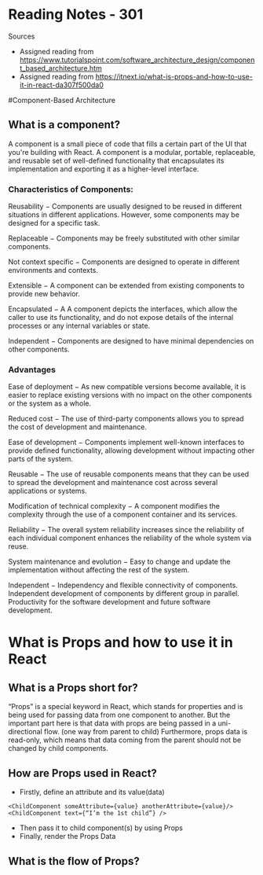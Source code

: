 # Reading Notes - 301

Sources
- Assigned reading from https://www.tutorialspoint.com/software_architecture_design/component_based_architecture.htm
- Assigned reading from https://itnext.io/what-is-props-and-how-to-use-it-in-react-da307f500da0

#Component-Based Architecture

## What is a component?
A component is a small piece of code that fills a certain part of the UI that you're building with React. A component is a modular, portable, replaceable, and reusable set of well-defined functionality that encapsulates its implementation and exporting it as a higher-level interface.

### Characteristics of Components:
Reusability − Components are usually designed to be reused in different situations in different applications. However, some components may be designed for a specific task.

Replaceable − Components may be freely substituted with other similar components.

Not context specific − Components are designed to operate in different environments and contexts.

Extensible − A component can be extended from existing components to provide new behavior.

Encapsulated − A A component depicts the interfaces, which allow the caller to use its functionality, and do not expose details of the internal processes or any internal variables or state.

Independent − Components are designed to have minimal dependencies on other components.

### Advantages
Ease of deployment − As new compatible versions become available, it is easier to replace existing versions with no impact on the other components or the system as a whole.

Reduced cost − The use of third-party components allows you to spread the cost of development and maintenance.

Ease of development − Components implement well-known interfaces to provide defined functionality, allowing development without impacting other parts of the system.

Reusable − The use of reusable components means that they can be used to spread the development and maintenance cost across several applications or systems.

Modification of technical complexity − A component modifies the complexity through the use of a component container and its services.

Reliability − The overall system reliability increases since the reliability of each individual component enhances the reliability of the whole system via reuse.

System maintenance and evolution − Easy to change and update the implementation without affecting the rest of the system.

Independent − Independency and flexible connectivity of components. Independent development of components by different group in parallel. Productivity for the software development and future software development.

# What is Props and how to use it in React

## What is a Props short for?
“Props” is a special keyword in React, which stands for properties and is being used for passing data from one component to another.
But the important part here is that data with props are being passed in a uni-directional flow. (one way from parent to child)
Furthermore, props data is read-only, which means that data coming from the parent should not be changed by child components.

## How are Props used in React?
- Firstly, define an attribute and its value(data)
```
<ChildComponent someAttribute={value} anotherAttribute={value}/>
<ChildComponent text={“I’m the 1st child”} />
```
- Then pass it to child component(s) by using Props
- Finally, render the Props Data

## What is the flow of Props?

